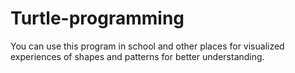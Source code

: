 # Turtle-programming
You can use this program in school and other places for visualized experiences of shapes and patterns for better understanding.
